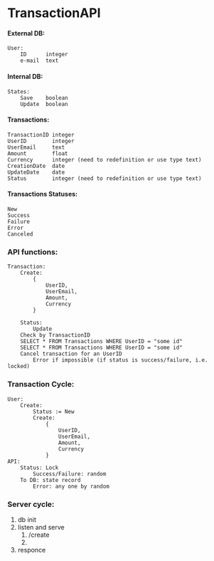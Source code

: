 # TransactionAPI
#### External DB:
```
User:
    ID      integer
    e-mail  text
```
#### Internal DB:
```
States:
    Save    boolean
    Update  boolean
```
#### Transactions:
```
TransactionID integer
UserID        integer
UserEmail     text
Amount        float
Currency      integer (need to redefinition or use type text) 
CreationDate  date
UpdateDate    date  
Status        integer (need to redefinition or use type text)
```
#### Transactions Statuses:
```
New
Success
Failure
Error
Canceled
```
### API functions:
```
Transaction:
    Create:
        {
            UserID,
            UserEmail,
            Amount,
            Currency
        }

    Status:
        Update
    Check by TransactionID
    SELECT * FROM Transactions WHERE UserID = "some id"
    SELECT * FROM Transactions WHERE UserID = "some id"
    Cancel transaction for an UserID
        Error if impossible (if status is success/failure, i.e. locked)
```
### Transaction Cycle:
```
User:
    Create:
        Status := New
        Create:
            {
                UserID,
                UserEmail,
                Amount,
                Currency
            }
API:
    Status: Lock
        Success/Failure: random
    To DB: state record
        Error: any one by random
```
### Server cycle:
1. db init
2. listen and serve
   1. /create
   2.
3. responce

